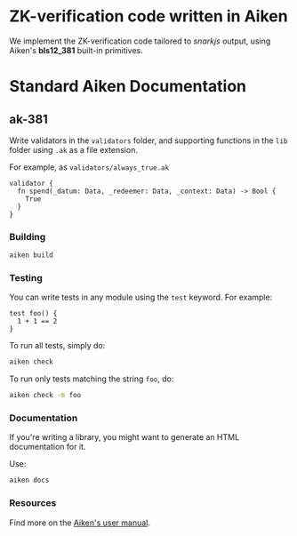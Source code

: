# ZK-verification code written in Aiken

We implement the ZK-verification code tailored to *snarkjs* output, using Aiken's **bls12_381** built-in primitives.

# Standard Aiken Documentation

## ak-381

Write validators in the `validators` folder, and supporting functions in the `lib` folder using `.ak` as a file extension.

For example, as `validators/always_true.ak`

```gleam
validator {
  fn spend(_datum: Data, _redeemer: Data, _context: Data) -> Bool {
    True
  }
}
```

### Building

```sh
aiken build
```

### Testing

You can write tests in any module using the `test` keyword. For example:

```gleam
test foo() {
  1 + 1 == 2
}
```

To run all tests, simply do:

```sh
aiken check
```

To run only tests matching the string `foo`, do:

```sh
aiken check -m foo
```

### Documentation

If you're writing a library, you might want to generate an HTML documentation for it.

Use:

```sh
aiken docs
```

### Resources

Find more on the [Aiken's user manual](https://aiken-lang.org).
